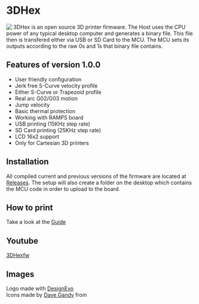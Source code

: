 # 3DHex
<img align="left" src="https://github.com/3DHexfw/3DHex/blob/master/3DHex%201.0.0/Host/3DHex.ico" />

3DHex is an open source 3D printer firmware. The Host uses the CPU power of any typical desktop computer and generates a binary file. This file then is transfered either via USB or SD Card to the MCU. The MCU sets its outputs according to the raw 0s and 1s that binary file contains. 

## Features of version 1.0.0

- User friendly configuration
- Jerk free S-Curve velocity profile
- Either S-Curve or Trapezoid profile
- Real arc G02/G03 motion 
- Jump velocity 
- Basic thermal protection
- Working with RAMPS board
- USB printing (15KHz step rate)
- SD Card printing (25KHz step rate)
- LCD 16x2 support
- Only for Cartesian 3D printers

## Installation

All compiled current and previous versions of the firmware are located at  [Releases](https://github.com/3DHexfw/3DHex/releases). The setup will also create a folder on the desktop which contains the MCU code in order to upload to the board.

## How to print 

Take a look at the [Guide](https://github.com/3DHexfw/3DHex/blob/master/3DHex%201.0.0/Host/Host%20saved%20settings/3DHex/Guide_1.0.0.pdf)

## Youtube 

[3DHexfw](https://www.youtube.com/channel/UCmxyTgfH-faXP00cXr8jxtA?view_as=subscriber)

## Images

<div>Logo made with <a href="https://www.designevo.com/" title="Free Online Logo Maker">DesignEvo</a></div>
<div>Icons made by <a href="https://www.flaticon.com/authors/dave-gandy" title="Dave Gandy">Dave Gandy</a> from <a href="https://www.flaticon.com/" 
